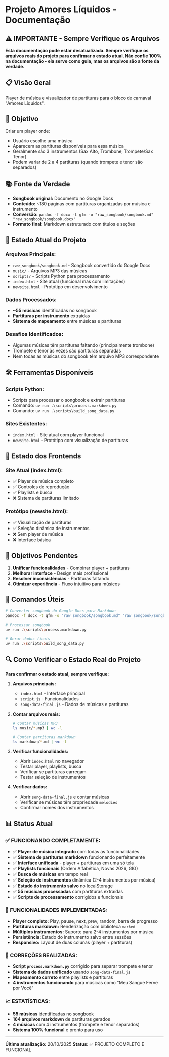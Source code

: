 # Projeto Amores Líquidos - Documentação

## ⚠️ **IMPORTANTE - Sempre Verifique os Arquivos**
**Esta documentação pode estar desatualizada. Sempre verifique os arquivos reais do projeto para confirmar o estado atual. Não confie 100% na documentação - ela serve como guia, mas os arquivos são a fonte da verdade.**

## 📋 Visão Geral
Player de música e visualizador de partituras para o bloco de carnaval "Amores Líquidos".

## 🎯 Objetivo
Criar um player onde:
- Usuário escolhe uma música
- Aparecem as partituras disponíveis para essa música
- Geralmente são 3 instrumentos (Sax Alto, Trombone, Trompete/Sax Tenor)
- Podem variar de 2 a 4 partituras (quando trompete e tenor são separados)

## 📚 Fonte da Verdade
- **Songbook original:** Documento no Google Docs
- **Conteúdo:** ~180 páginas com partituras organizadas por música e instrumento
- **Conversão:** `pandoc -f docx -t gfm -o "raw_songbook/songbook.md" "raw_songbook/songbook.docx"`
- **Formato final:** Markdown estruturado com títulos e seções

## 📁 Estado Atual do Projeto

### **Arquivos Principais:**
- `raw_songbook/songbook.md` - Songbook convertido do Google Docs
- `music/` - Arquivos MP3 das músicas
- `scripts/` - Scripts Python para processamento
- `index.html` - Site atual (funcional mas com limitações)
- `newsite.html` - Protótipo em desenvolvimento

### **Dados Processados:**
- **~55 músicas** identificadas no songbook
- **Partituras por instrumento** extraídas
- **Sistema de mapeamento** entre músicas e partituras

### **Desafios Identificados:**
- Algumas músicas têm partituras faltando (principalmente trombone)
- Trompete e tenor às vezes são partituras separadas
- Nem todas as músicas do songbook têm arquivo MP3 correspondente

## 🛠️ Ferramentas Disponíveis

### **Scripts Python:**
- Scripts para processar o songbook e extrair partituras
- Comando: `uv run .\scripts\process.markdown.py`
- Comando: `uv run .\scripts\build_song_data.py`

### **Sites Existentes:**
- `index.html` - Site atual com player funcional
- `newsite.html` - Protótipo com visualização de partituras

## 🎨 Estado dos Frontends

### **Site Atual (index.html):**
- ✅ Player de música completo
- ✅ Controles de reprodução
- ✅ Playlists e busca
- ❌ Sistema de partituras limitado

### **Protótipo (newsite.html):**
- ✅ Visualização de partituras
- ✅ Seleção dinâmica de instrumentos
- ❌ Sem player de música
- ❌ Interface básica

## 🎯 Objetivos Pendentes

1. **Unificar funcionalidades** - Combinar player + partituras
2. **Melhorar interface** - Design mais profissional
3. **Resolver inconsistências** - Partituras faltando
4. **Otimizar experiência** - Fluxo intuitivo para músicos

## 🔧 Comandos Úteis

```bash
# Converter songbook do Google Docs para Markdown
pandoc -f docx -t gfm -o "raw_songbook/songbook.md" "raw_songbook/songbook.docx"

# Processar songbook
uv run .\scripts\process.markdown.py

# Gerar dados finais
uv run .\scripts\build_song_data.py
```

## 🔍 Como Verificar o Estado Real do Projeto

**Para confirmar o estado atual, sempre verifique:**

1. **Arquivos principais:**
   - `index.html` - Interface principal
   - `script.js` - Funcionalidades
   - `song-data-final.js` - Dados de músicas e partituras

2. **Contar arquivos reais:**
   ```bash
   # Contar músicas MP3
   ls music/*.mp3 | wc -l
   
   # Contar partituras markdown
   ls markdown/*.md | wc -l
   ```

3. **Verificar funcionalidades:**
   - Abrir `index.html` no navegador
   - Testar player, playlists, busca
   - Verificar se partituras carregam
   - Testar seleção de instrumentos

4. **Verificar dados:**
   - Abrir `song-data-final.js` e contar músicas
   - Verificar se músicas têm propriedade `melodies`
   - Confirmar nomes dos instrumentos

## 📊 Status Atual

### **✅ FUNCIONANDO COMPLETAMENTE:**
- ✅ **Player de música integrado** com todas as funcionalidades
- ✅ **Sistema de partituras markdown** funcionando perfeitamente
- ✅ **Interface unificada** - player + partituras em uma só tela
- ✅ **Playlists funcionais** (Ordem Alfabética, Novas 2026, GIG)
- ✅ **Busca de músicas** em tempo real
- ✅ **Seleção de instrumentos** dinâmica (2-4 instrumentos por música)
- ✅ **Estado do instrumento salvo** no localStorage
- ✅ **55 músicas processadas** com partituras extraídas
- ✅ **Scripts de processamento** corrigidos e funcionais

### **🎯 FUNCIONALIDADES IMPLEMENTADAS:**
- **Player completo:** Play, pause, next, prev, random, barra de progresso
- **Partituras markdown:** Renderização com biblioteca `marked`
- **Múltiplos instrumentos:** Suporte para 2-4 instrumentos por música
- **Persistência:** Estado do instrumento salvo entre sessões
- **Responsivo:** Layout de duas colunas (player + partituras)

### **🔧 CORREÇÕES REALIZADAS:**
- **Script `process.markdown.py`** corrigido para separar trompete e tenor
- **Sistema de dados unificado** usando `song-data-final.js`
- **Mapeamento correto** entre playlists e partituras
- **4 instrumentos funcionando** para músicas como "Meu Sangue Ferve por Você"

### **📈 ESTATÍSTICAS:**
- **55 músicas** identificadas no songbook
- **164 arquivos markdown** de partituras gerados
- **4 músicas** com 4 instrumentos (trompete e tenor separados)
- **Sistema 100% funcional** e pronto para uso

---

**Última atualização:** 20/10/2025
**Status:** ✅ PROJETO COMPLETO E FUNCIONAL
